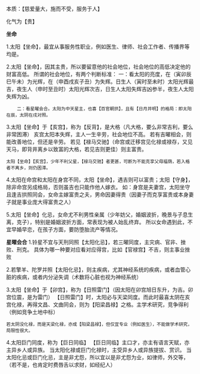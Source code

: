 本质：【慈爱量大，施而不受，服务于人】

化气为【贵】

**坐命**

1.太阳【坐命】，最宜从事服务性职业，例如医生、律师、社会工作者、传播界等均是。

2.太阳【坐命】，因其主贵，所以要留意他的社会地位，社会地位的高低决定他的财富高低。
    所谓的社会地位，有两个判断标准：
        一：看太阳的亮度，在（寅卯辰巳午未）为光辉，在（申酉戌亥子丑）为失辉。日生人（寅时至未时）太阳光辉最吉，夜生人（申时至丑时）太阳光辉次吉，日生人太阳失辉吉凶参半，夜生人太阳失辉为凶。

        二：看星曜会合。太阳为中天星主，也喜【百官朝拱】，且有【日月并明】的格局：即太阳在辰，太阴在戌对照。

3.太阳【坐命】于【亥宫】，称为【反背】，是大格（凡大格，要么非常吉利，要么非常困滞）
    亥宫太阳本失辉，主人一生辛劳，社会地位不高。
    若有吉曜相会，则能改善地位，但还是辛劳。
    若见【禄马交驰】（命宫或迁移宫见化禄或禄存，又见天马，即背井离乡以致富的大格，若见吉则更佳）则主富贵。
    
    太阳【坐命】【亥宫】，少年不利父星，【禄马交驰】者更甚，可断为不能克享父母福荫，若入格者不离乡，则仍困滞。


4.太阳在命宫和太阳在身宫不同，太阳【坐命】，遇吉则可以富贵；太阳【守身】，除非命宫另成格局，否则虽吉也只能作他人嫁衣。
    如：身宫是夫妻宫，太阳坐守且逢吉拱照同会，女命主嫁富贵之夫，男命因妻得贵（因妻子而克享富贵或本身妻子就是事业庞大得富贵之人）

5.太阳【坐命】化忌，女命尤不利男性亲属（少年妨父，婚姻波折，晚景与子息生离，克子），特别是婚姻波折方面，常表现为被人始乱终弃。
    所以女命遇到此，不宜早婚早恋，在孩子方面，要防堕胎流产等情况。

**星曜会合**
1.铃星不宜与天刑同照【太阳化忌】，若三曜同度，主灾病、官非、挫败、刑克。
    具体为哪一种要对应看对应得宫，比如【官禄宫】不吉，则主事业挫败

2.若擎羊、陀罗并照【太阳化忌】，则主疾病，尤其神经系统的疾病，或者血管心脏的疾病，或者内分泌失调（术数将心脏也视为神经系统）

3.太阳【坐命】于【卯宫】，称为【日照雷门】（因太阳在卯宫旭日东升，为吉。卯宫位震，是为雷门）
    【日照雷门】时，太阳必与天梁同度。而此时最喜太阴在亥宫化禄，再得文昌、文曲同会，则为【阳梁昌禄】之格。主学术研究，竞争得利（例如竞争土地中标）

    若太阴没化禄，而是天梁化禄，亦成【阳梁昌禄】，但仅宜专业（例如医生），不能做学术研究，局限性很大。

4.太阳巨门同度，称为【巨日同临】
    【巨日同临】主口才，亦主有语言天赋，亦主异乡人或异族。
    当太阳化禄或巨门化禄时，主受异乡人或异族提拔、赏识。
    当太阳化忌或巨门化忌，主是非尤怨，所以宜以是非尤怨为业，如律师，外交等，（若不是，也肯定时费唇舌以求财，如经纪人）